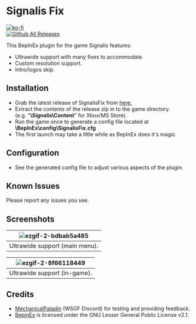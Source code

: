 # Signalis Fix
[![ko-fi](https://ko-fi.com/img/githubbutton_sm.svg)](https://ko-fi.com/W7W01UAI9)</br>
[![Github All Releases](https://img.shields.io/github/downloads/Lyall/SignalisFix/total.svg)](https://github.com/Lyall/SignalisFix/releases)

This BepInEx plugin for the game Signalis features:
- Ultrawide support with many fixes to accommodate.
- Custom resolution support.
- Intro/logos skip.

## Installation
- Grab the latest release of SignalisFix from [here.](https://github.com/Lyall/SignalisFix/releases)
- Extract the contents of the release zip in to the game directory.<br />(e.g. "**<XboxDirectory>\Signalis\Content**" for Xbox/MS Store).
- Run the game once to generate a config file located at **<GameDirectory>\BepInEx\config\SignalisFix.cfg**
- The first launch may take a little while as BepInEx does it's magic.

## Configuration
- See the generated config file to adjust various aspects of the plugin.

## Known Issues
Please report any issues you see.

## Screenshots
| ![ezgif-2-bdbab5a485](https://user-images.githubusercontent.com/695941/202784210-64470c94-0287-4b35-a93c-d2ae8eb94043.gif) |
|:--:|
| Ultrawide support (main menu). | 

| ![ezgif-2-8f66118449](https://user-images.githubusercontent.com/695941/202784378-48de8abd-030e-4d2a-ae89-a0879e58c02f.gif) |
|:--:|
| Ultrawide support (in-game). | 

## Credits
- [MechanicalPaladin](#) (WSGF Discord) for testing and providing feedback.
- [BepinEx](https://github.com/BepInEx/BepInEx) is licensed under the GNU Lesser General Public License v2.1.
